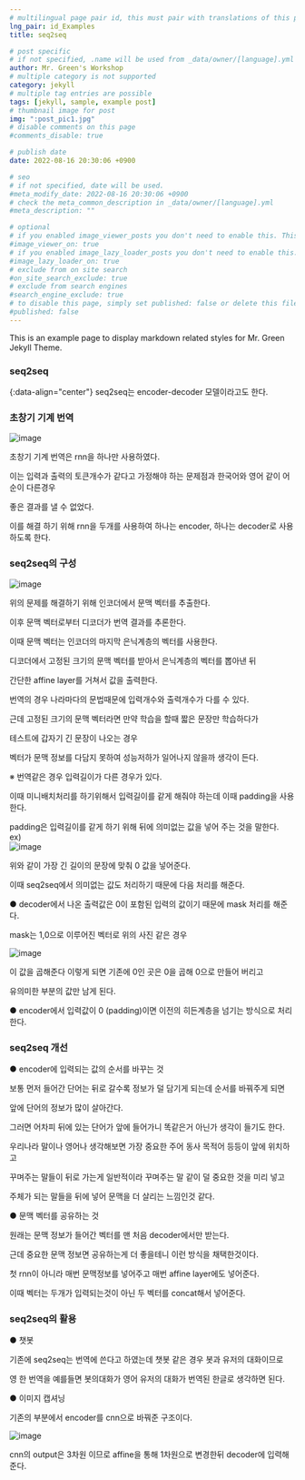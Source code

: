 ```yaml
---
# multilingual page pair id, this must pair with translations of this page. (This name must be unique)
lng_pair: id_Examples
title: seq2seq

# post specific
# if not specified, .name will be used from _data/owner/[language].yml
author: Mr. Green's Workshop
# multiple category is not supported
category: jekyll
# multiple tag entries are possible
tags: [jekyll, sample, example post]
# thumbnail image for post
img: ":post_pic1.jpg"
# disable comments on this page
#comments_disable: true

# publish date
date: 2022-08-16 20:30:06 +0900

# seo
# if not specified, date will be used.
#meta_modify_date: 2022-08-16 20:30:06 +0900
# check the meta_common_description in _data/owner/[language].yml
#meta_description: ""

# optional
# if you enabled image_viewer_posts you don't need to enable this. This is only if image_viewer_posts = false
#image_viewer_on: true
# if you enabled image_lazy_loader_posts you don't need to enable this. This is only if image_lazy_loader_posts = false
#image_lazy_loader_on: true
# exclude from on site search
#on_site_search_exclude: true
# exclude from search engines
#search_engine_exclude: true
# to disable this page, simply set published: false or delete this file
#published: false
---
```


<!-- outline-start -->

This is an example page to display markdown related styles for Mr. Green Jekyll Theme.

<!-- outline-end -->

### seq2seq
{:data-align="center"}
seq2seq는 encoder-decoder 모델이라고도 한다.  
  
  
  
### 초창기 기계 번역
![image](https://user-images.githubusercontent.com/42092560/184919250-5eaafb53-b4c1-43bc-aee0-0316eb6bb613.png)  

초창기 기계 번역은 rnn을 하나만 사용하였다.  
  
이는 입력과 출력의 토큰개수가 같다고 가정해야 하는 문제점과 한국어와 영어 같이 어순이 다른경우  
  
좋은 결과를 낼 수 없었다.  
  
이를 해결 하기 위해 rnn을 두개를 사용하여 하나는 encoder, 하나는 decoder로 사용하도록 한다.  
  
### seq2seq의 구성
  
![image](https://user-images.githubusercontent.com/42092560/184922496-8307fe14-cd9a-466d-949e-fffdf01ebee5.png)  
  
위의 문제를 해결하기 위해 인코더에서 문맥 벡터를 추출한다.  
  
이후 문맥 벡터로부터 디코더가 번역 결과를 추론한다.  
  
이때 문맥 벡터는 인코더의 마지막 은닉계층의 벡터를 사용한다.  
  
디코더에서 고정된 크기의 문맥 벡터를 받아서 은닉계층의 벡터를 뽑아낸 뒤  
  
간단한 affine layer를 거쳐서 값을 출력한다.  
  
번역의 경우 나라마다의 문법때문에 입력개수와 출력개수가 다를 수 있다.  
  
근데 고정된 크기의 문맥 벡터라면 만약 학습을 할때 짧은 문장만 학습하다가  
  
테스트에 갑자기 긴 문장이 나오는 경우  
  
벡터가 문맥 정보를 다담지 못하여 성능저하가 일어나지 않을까 생각이 든다.  
  
※ 번역같은 경우 입력길이가 다른 경우가 있다.  
  
이때 미니배치처리를 하기위해서 입력길이를 같게 해줘야 하는데 이때 padding을 사용한다.  
  
padding은 입력길이를 같게 하기 위해 뒤에 의미없는 값을 넣어 주는 것을 말한다.  
ex)  
![image](https://user-images.githubusercontent.com/42092560/184928557-6c00c20e-e0a7-47d4-bf39-3d835564c5dc.png)  
  
위와 같이 가장 긴 길이의 문장에 맞춰 0 값을 넣어준다.  
  
이때 seq2seq에서 의미없는 값도 처리하기 때문에 다음 처리를 해준다.  
  
● decoder에서 나온 출력값은 0이 포함된 입력의 값이기 때문에 mask 처리를 해준다.  
  
mask는 1,0으로 이루어진 벡터로 위의 사진 같은 경우  
  
![image](https://user-images.githubusercontent.com/42092560/184930461-ce5b2211-cbab-4990-b24e-b5f521104642.png)
  
이 값을 곱해준다 이렇게 되면 기존에 0인 곳은 0을 곱해 0으로 만들어 버리고  
  
유의미한 부분의 값만 남게 된다.  
  
● encoder에서 입력값이 0 (padding)이면 이전의 히든계층을 넘기는 방식으로 처리한다.  
  
### seq2seq 개선  
  
● encoder에 입력되는 값의 순서를 바꾸는 것  
  
보통 먼저 들어간 단어는 뒤로 갈수록 정보가 덜 담기게 되는데 순서를 바꿔주게 되면  
  
앞에 단어의 정보가 많이 살아간다.  
  
그러면 어차피 뒤에 있는 단어가 앞에 들어가니 똑같은거 아닌가 생각이 들기도 한다.  
  
우리나라 말이나 영어나 생각해보면 가장 중요한 주어 동사 목적어 등등이 앞에 위치하고  
  
꾸며주는 말들이 뒤로 가는게 일반적이라 꾸며주는 말 같이 덜 중요한 것을 미리 넣고  
  
주체가 되는 말들을 뒤에 넣어 문맥을 더 살리는 느낌인것 같다.  
  
● 문맥 벡터를 공유하는 것  
  
원래는 문맥 정보가 들어간 벡터를 맨 처음 decoder에서만 받는다.  

근데 중요한 문맥 정보면 공유하는게 더 좋을테니 이런 방식을 채택한것이다.  
  
첫 rnn이 아니라 매번 문맥정보를 넣어주고 매번 affine layer에도 넣어준다.  
  
이때 벡터는 두개가 입력되는것이 아닌 두 벡터를 concat해서 넣어준다.  
  
  
### seq2seq의 활용  
  
● 챗봇  
  
기존에 seq2seq는 번역에 쓴다고 하였는데 챗봇 같은 경우 봇과 유저의 대화이므로  
  
영 한 번역을 예를들면 봇의대화가 영어 유저의 대화가 번역된 한글로 생각하면 된다.  
  
● 이미지 캡셔닝  
  
기존의 부분에서 encoder를 cnn으로 바꿔준 구조이다.
  
![image](https://user-images.githubusercontent.com/42092560/185382125-f24f56b0-49d1-456a-a58f-5c47df832913.png)  
  
cnn의 output은 3차원 이므로 affine을 통해 1차원으로 변경한뒤 decoder에 입력해준다.  
  


